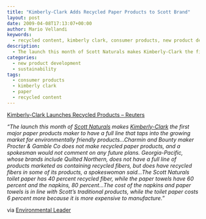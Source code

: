 ```yaml
---
title: "Kimberly-Clark Adds Recycled Paper Products to Scott Brand"
layout: post
date: 2009-04-08T17:13:07+00:00
author: Mario Vellandi
keywords:
  - recycled content, kimberly clark, consumer products, new product development, sustainability, paper
description:
  - The launch this month of Scott Naturals makes Kimberly-Clark the first major paper products maker to have a full line that taps into the growing market for environmentally friendly products
categories:
  - new product development
  - sustainability
tags:
  - consumer products
  - kimberly clark
  - paper
  - recycled content
---
```

<a rel="nofollow" href="http://www.reuters.com/article/GCA-GreenBusiness/idUSTRE5370J620090408">Kimberly-Clark Launches Recycled Products &#8211; Reuters</a>

*&#8220;The launch this month of <a rel="nofollow" href="http://www.scottcommonsense.com/Scott-Naturals/#ScottNaturalsTissues">Scott Naturals</a> makes <a rel="nofollow" href="http://www.kimberly-clark.com/">Kimberly-Clark</a> the first major paper products maker to have a full line that taps into the growing market for environmentally friendly products&#8230;Charmin and Bounty maker Procter & Gamble Co does not make recycled paper products, and a spokesman would not comment on any future plans. Georgia-Pacific, whose brands include Quilted Northern, does not have a full line of products marketed as containing recycled fibers, but does have recycled fibers in some of its products, a spokeswoman said&#8230;The Scott Naturals toilet paper has 40 percent recycled fiber, while the paper towels have 60 percent and the napkins, 80 percent&#8230;The cost of the napkins and paper towels is in line with Scott&#8217;s traditional products, while the toilet paper costs 6 percent more because it is more expensive to manufacture.&#8221;*

via <a rel="nofollow" href="http://www.environmentalleader.com/2009/04/08/kimberly-clark-adds-recycled-paper-products/">Environmental Leader</a>
